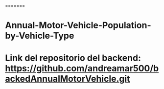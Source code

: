 =======
# Annual-Motor-Vehicle-Population-by-Vehicle-Type
# Link del repositorio del backend: https://github.com/andreamar500/backedAnnualMotorVehicle.git

